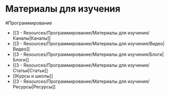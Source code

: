 # Материалы для изучения

#Программирование 

- [[3 - Resources/Программирование/Материалы для изучения/Каналы|Каналы]]
- [[3 - Resources/Программирование/Материалы для изучения/Видео|Видео]]
- [[3 - Resources/Программирование/Материалы для изучения/Блоги|Блоги]]
- [[3 - Resources/Программирование/Материалы для изучения/Статьи|Статьи]]
- [[Курсы и школы]]
- [[3 - Resources/Программирование/Материалы для изучения/Ресурсы|Ресурсы]]